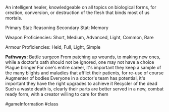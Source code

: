 An intelligent healer, knowledgeable on all topics on biological forms, for creation, conversion, or destruction of the flesh that binds most of us mortals.

Primary Stat: Reasoning
Secondary Stat: Memory

Weapon Proficiencies: Short, Medium, Advanced, Light, Common, Rare

Armour Proficiencies: Held, Full, Light, Simple

**Pathways:**
Battle surgeon
	From patching up wounds, to making new ones, while a doctor's oath should not be ignored, one may not have a choice
Plague bringer
	For one's entire career, it's important they keep a sample of the many blights and maladies that afflict their patients, for re-use of course
Augmenter of bodies
	Everyone in a doctor's team has potential, it's important they have the right upgrades to achieve it
Recycler of the dead
	Such a waste death is, clearly their parts are better served in a new, combat ready form, with a creator willing to care for them

#gameInformation #class